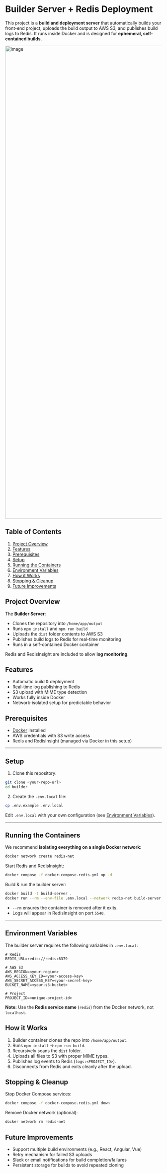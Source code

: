 # Builder Server + Redis Deployment

This project is a **build and deployment server** that automatically builds your front-end project, uploads the build output to AWS S3, and publishes build logs to Redis. It runs inside Docker and is designed for **ephemeral, self-contained builds**.

<img width="5887" height="1522" alt="image" src="https://github.com/user-attachments/assets/b98fa95e-9ea9-4e21-aa85-f084bf19bb55" />

## Table of Contents

1. [Project Overview](#project-overview)
2. [Features](#features)
3. [Prerequisites](#prerequisites)
4. [Setup](#setup)
5. [Running the Containers](#running-the-containers)
6. [Environment Variables](#environment-variables)
7. [How it Works](#how-it-works)
8. [Stopping & Cleanup](#stopping--cleanup)
9. [Future Improvements](#future-improvements)

## Project Overview

The **Builder Server**:

- Clones the repository into `/home/app/output`
- Runs `npm install` and `npm run build`
- Uploads the `dist` folder contents to AWS S3
- Publishes build logs to Redis for real-time monitoring
- Runs in a self-contained Docker container

Redis and RedisInsight are included to allow **log monitoring**.

## Features

- Automatic build & deployment
- Real-time log publishing to Redis
- S3 upload with MIME type detection
- Works fully inside Docker
- Network-isolated setup for predictable behavior

## Prerequisites

- [Docker](https://www.docker.com/get-started) installed
- AWS credentials with S3 write access
- Redis and RedisInsight (managed via Docker in this setup)

---

## Setup

1. Clone this repository:

```bash
git clone <your-repo-url>
cd builder
```

2. Create the `.env.local` file:

```bash
cp .env.example .env.local
```

Edit `.env.local` with your own configuration (see [Environment Variables](#environment-variables)).

---

## Running the Containers

We recommend **isolating everything on a single Docker network**:

```bash
docker network create redis-net
```

Start Redis and RedisInsight:

```bash
docker compose -f docker-compose.redis.yml up -d
```

Build & run the builder server:

```bash
docker build -t build-server .
docker run --rm --env-file .env.local --network redis-net build-server
```

- `--rm` ensures the container is removed after it exits.
- Logs will appear in RedisInsight on port `5540`.

---

## Environment Variables

The builder server requires the following variables in `.env.local`:

```dotenv
# Redis
REDIS_URL=redis://redis:6379

# AWS S3
AWS_REGION=<your-region>
AWS_ACCESS_KEY_ID=<your-access-key>
AWS_SECRET_ACCESS_KEY=<your-secret-key>
BUCKET_NAME=<your-s3-bucket>

# Project
PROJECT_ID=<unique-project-id>
```

**Note:** Use the **Redis service name** (`redis`) from the Docker network, not `localhost`.

## How it Works

1. Builder container clones the repo into `/home/app/output`.
2. Runs `npm install` → `npm run build`.
3. Recursively scans the `dist` folder.
4. Uploads all files to S3 with proper MIME types.
5. Publishes log events to Redis (`logs:<PROJECT_ID>`).
6. Disconnects from Redis and exits cleanly after the upload.

## Stopping & Cleanup

Stop Docker Compose services:

```bash
docker compose -f docker-compose.redis.yml down
```

Remove Docker network (optional):

```bash
docker network rm redis-net
```

## Future Improvements

- Support multiple build environments (e.g., React, Angular, Vue)
- Retry mechanism for failed S3 uploads
- Slack or email notifications for build completion/failures
- Persistent storage for builds to avoid repeated cloning
